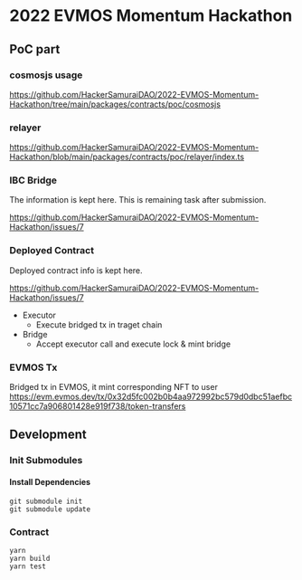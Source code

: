 # 2022 EVMOS Momentum Hackathon

## PoC part

### cosmosjs usage

https://github.com/HackerSamuraiDAO/2022-EVMOS-Momentum-Hackathon/tree/main/packages/contracts/poc/cosmosjs

### relayer

https://github.com/HackerSamuraiDAO/2022-EVMOS-Momentum-Hackathon/blob/main/packages/contracts/poc/relayer/index.ts

### IBC Bridge

The information is kept here. This is remaining task after submission.

https://github.com/HackerSamuraiDAO/2022-EVMOS-Momentum-Hackathon/issues/7

### Deployed Contract

Deployed contract info is kept here.

https://github.com/HackerSamuraiDAO/2022-EVMOS-Momentum-Hackathon/issues/7

- Executor
  - Execute bridged tx in traget chain
- Bridge
  - Accept executor call and execute lock & mint bridge

### EVMOS Tx

Bridged tx in EVMOS, it mint corresponding NFT to user
https://evm.evmos.dev/tx/0x32d5fc002b0b4aa972992bc579d0dbc51aefbc10571cc7a906801428e919f738/token-transfers

## Development

### Init Submodules

#### Install Dependencies

```
git submodule init
git submodule update
```

### Contract

```
yarn
yarn build
yarn test
```
